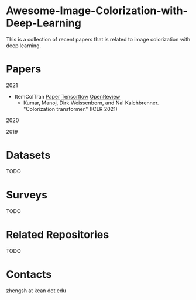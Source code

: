 # Awesome-Image-Colorization-with-Deep-Learning
This is a collection of recent papers that is related to image colorization with deep learning. 

# Papers
2021
* ItemColTran
[Paper](https://arxiv.org/pdf/2102.04432)
[Tensorflow](https://github.com/google-research/google-research)
[OpenReview](https://openreview.net/forum?id=5NA1PinlGFu)
  * Kumar, Manoj, Dirk Weissenborn, and Nal Kalchbrenner. "Colorization transformer." (ICLR 2021)

2020

2019

# Datasets
TODO

# Surveys
TODO

# Related Repositories
TODO

# Contacts
zhengsh at kean dot edu


